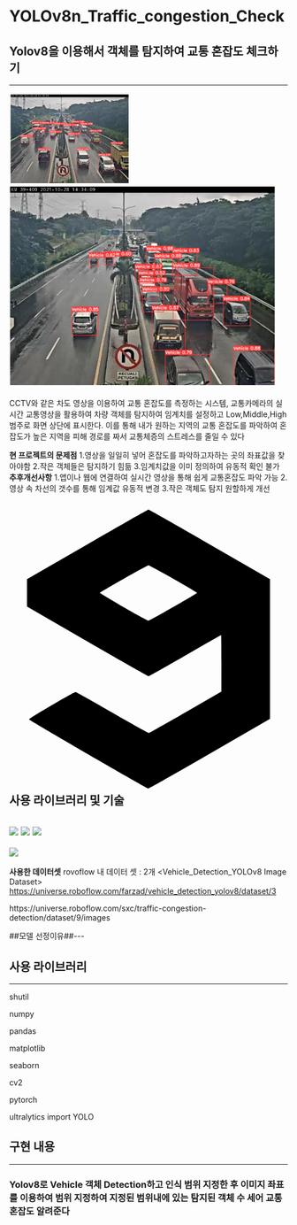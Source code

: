 # YOLOv8n_Traffic_congestion_Check
## Yolov8을 이용해서 객체를 탐지하여 교통 혼잡도 체크하기
---
![객체탐지이미지](이미지1.PNG)
![객체탐지이미지2](이미지2.PNG)

CCTV와 같은 차도 영상을 이용하여 교통 혼잡도를 측정하는 시스템, 교통카메라의 실시간 교통영상을 활용하여
차량 객체를 탐지하여 임계치를 설정하고 Low,Middle,High 범주로 화면 상단에 표시한다. 
이를 통해 내가 원하는 지역의 교통 혼잡도를 파악하여 혼잡도가 높은 지역을 피해 경로를 짜서 교통체증의 스트레스를 줄일 수 있다

**현 프로젝트의 문제점**
1.영상을 일일히 넣어 혼잡도를 파악하고자하는 곳의 좌표값을 찾아야함
2.작은 객체들은 탐지하기 힘듦
3.임계치값을 이미 정의하여 유동적 확인 불가
**추후개선사항**
1.앱이나 웹에 연결하여 실시간 영상을 통해 쉽게 교통혼잡도 파악 가능
2.영상 속 차선의 갯수를 통해 임계값 유동적 변경
3.작은 객체도 탐지 원할하게 개선

## <svg role="img" viewBox="0 0 24 24" xmlns="http://www.w3.org/2000/svg"><title>9GAG</title><path d="m17.279 21.008 5.193-2.995V5.992l-5.193-2.996C14.423 1.348 12.048 0 12 0c-.048 0-2.423 1.348-5.279 2.996L1.528 5.992v2.354l5.193 2.996c2.856 1.648 5.232 2.996 5.28 2.996.048 0 1.469-.797 3.157-1.772a229.633 229.633 0 0 1 3.097-1.772c.016 0 .027 1.096.027 2.437l-.002 2.436-3.076 1.772c-1.692.975-3.115 1.783-3.163 1.795-.048.013-1.471-.776-3.162-1.752-1.69-.976-3.113-1.775-3.161-1.775-.155 0-4.036 2.274-4.011 2.35.031.093 10.136 5.937 10.276 5.943.057.002 2.44-1.344 5.296-2.992ZM9.847 8.391c-1.118-.65-2.033-1.2-2.033-1.222 0-.071 4.06-2.376 4.186-2.376.125 0 4.186 2.305 4.186 2.376 0 .063-4.047 2.375-4.184 2.39-.068.007-1.037-.519-2.155-1.168Z"/></svg>사용 라이브러리 및 기술
<img src="https://img.shields.io/badge/python-3776AB?style=for-the-badge&logo=python&logoColor=white"> <img src="https://img.shields.io/badge/ultraytics-7952B3?style=for-the-badge&logo=ultraytics&logoColor=white"> <img src="https://img.shields.io/badge/roboflow-003545?style=for-the-badge&logo=roboflow&logoColor=white">
---
<img src="https://img.shields.io/badge/numpy-3776AB?style=for-the-badge&logo=python&logoColor=white">


**사용한 데이터셋**
rovoflow 내 데이터 셋 : 2개
<Vehicle_Detection_YOLOv8 Image Dataset>
https://universe.roboflow.com/farzad/vehicle_detection_yolov8/dataset/3

<Traffic Congestion Detection Computer Vision project>
https://universe.roboflow.com/sxc/traffic-congestion-detection/dataset/9/images

##모델 선정이유##---


## 사용 라이브러리
---
shutil


numpy


pandas


matplotlib


seaborn


cv2


pytorch


ultralytics import YOLO


## 구현 내용
---
### Yolov8로 Vehicle 객체 Detection하고 인식 범위 지정한 후 이미지 좌표를 이용하여 범위 지정하여 지정된 범위내에 있는 탐지된 객체 수 세어 교통 혼잡도 알려준다





